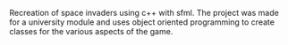 Recreation of space invaders using c++ with sfml. The project was made for a university module and uses object oriented programming to create classes for the various aspects of the game.

